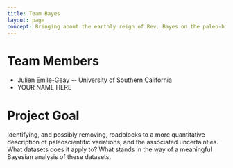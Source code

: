 ```yaml
---
title: Team Bayes
layout: page
concept: Bringing about the earthly reign of Rev. Bayes on the paleo-bio-geo-sciences
---
```


# Team Members

  * Julien Emile-Geay -- University of Southern California
  * YOUR NAME HERE

# Project Goal
Identifying, and possibly removing, roadblocks to a more quantitative description of paleoscientific variations, and the associated uncertainties. What datasets does it apply to? What stands in the way of a meaningful Bayesian analysis of these datasets.
